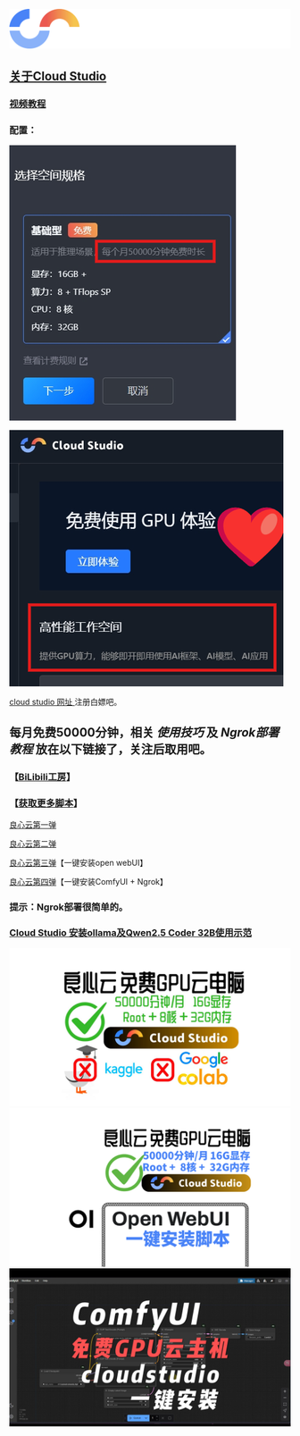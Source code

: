 ![14](../assets/cloud-studio-free/cloud-studio-logo-dark.7fff1da5.svg)
## [关于Cloud Studio](https://ide.cloud.tencent.com/)

### [视频教程]()

### 配置：
![14](../assets/cloud-studio-free/screenshot-1731597304828.png)

![14](../assets/cloud-studio-free/screenshot-1731597438641.png)

[ cloud studio 网址 ](https://ide.cloud.tencent.com/) 注册白嫖吧。

## 每月免费50000分钟，相关 *使用技巧*  及 *Ngrok部署教程* 放在以下链接了，关注后取用吧。

### 【[BiLibili工房](https://gf.bilibili.com/item/detail/1107164073)】
### 【[获取更多脚本](https://gf.bilibili.com/item/detail/1107198073)】 




[良心云第一弹](https://www.bilibili.com/video/BV1BJmSYFE2a)

[良心云第二弹](https://www.bilibili.com/video/BV1QEmrYZEtt/)

[良心云第三弹](https://www.bilibili.com/video/BV1tmSFY1ERb/)【一键安装open webUI】

[良心云第四弹](https://www.bilibili.com/video/BV1nMzNYHEd6/)【一键安装ComfyUI + Ngrok】



### 提示：Ngrok部署很简单的。

### [Cloud Studio 安装ollama及Qwen2.5 Coder 32B使用示范](https://www.bilibili.com/video/BV1VYUAYZEH7/)



![封面](../assets/cloud-studio-free/14.jpg)
![image](../assets/others/17.png)
![封面](../assets/cloud-studio-free/20.jpg)
